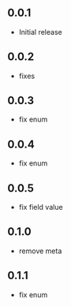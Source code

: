 ## 0.0.1
- Initial release

## 0.0.2
- fixes

## 0.0.3
- fix enum 

## 0.0.4
- fix enum 

## 0.0.5
- fix field value 

## 0.1.0
- remove meta

## 0.1.1
- fix enum